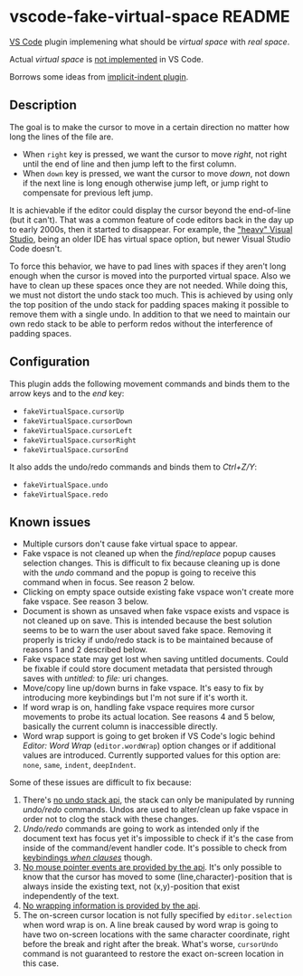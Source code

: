 # vscode-fake-virtual-space README

[VS Code](https://code.visualstudio.com/) plugin implemening what should be *virtual space* with *real space*.

Actual *virtual space* is [not implemented](https://github.com/microsoft/vscode/issues/13960) in VS Code.

Borrows some ideas from [implicit-indent plugin](https://github.com/jemc/vscode-implicit-indent).

## Description

The goal is to make the cursor to move in a certain direction no matter how long the lines of the file are.

- When `right` key is pressed, we want the cursor to move *right*, not right until the end of line and then jump left to the first column.
- When `down` key is pressed, we want the cursor to move *down*, not down if the next line is long enough otherwise jump left, or jump right to compensate for previous left jump.

It is achievable if the editor could display the cursor beyond the end-of-line (but it can't). That was a common feature of code editors back in the day up to early 2000s, then it started to disappear. For example, the ["heavy" Visual Studio](https://visualstudio.microsoft.com/vs/), being an older IDE has virtual space option, but newer Visual Studio Code doesn't.

To force this behavior, we have to pad lines with spaces if they aren't long enough when the cursor is moved into the purported virtual space. Also we have to clean up these spaces once they are not needed. While doing this, we must not distort the undo stack too much. This is achieved by using only the top position of the undo stack for padding spaces making it possible to remove them with a single undo. In addition to that we need to maintain our own redo stack to be able to perform redos without the interference of padding spaces.

## Configuration

This plugin adds the following movement commands and binds them to the arrow keys and to the *end* key:

- `fakeVirtualSpace.cursorUp`
- `fakeVirtualSpace.cursorDown`
- `fakeVirtualSpace.cursorLeft`
- `fakeVirtualSpace.cursorRight`
- `fakeVirtualSpace.cursorEnd`

It also adds the undo/redo commands and binds them to *Ctrl+Z/Y*:

- `fakeVirtualSpace.undo`
- `fakeVirtualSpace.redo`

## Known issues

- Multiple cursors don't cause fake virtual space to appear.
- Fake vspace is not cleaned up when the *find/replace* popup causes selection changes. This is difficult to fix because cleaning up is done with the *undo* command and the popup is going to receive this command when in focus. See reason 2 below.
- Clicking on empty space outside existing fake vspace won't create more fake vspace. See reason 3 below.
- Document is shown as unsaved when fake vspace exists and vspace is not cleaned up on save. This is intended because the best solution seems to be to warn the user about saved fake space. Removing it properly is tricky if undo/redo stack is to be maintained because of reasons 1 and 2 described below.
- Fake vspace state may get lost when saving untitled documents. Could be fixable if could store document metadata that persisted through saves with *untitled:* to *file:* uri changes.
- Move/copy line up/down burns in fake vspace. It's easy to fix by introducing more keybindings but I'm not sure if it's worth it.
- If word wrap is on, handling fake vspace requires more cursor movements to probe its actual location. See reasons 4 and 5 below, basically the current column is inaccessible directly.
- Word wrap support is going to get broken if VS Code's logic behind *Editor: Word Wrap* (`editor.wordWrap`) option changes or if additional values are introduced. Currently supported values for this option are: `none`, `same`, `indent`, `deepIndent`.

Some of these issues are difficult to fix because:

1. There's [no undo stack api](https://stackoverflow.com/questions/57900097/where-to-find-vscode-undo-stack-documentation), the stack can only be manipulated by running *undo/redo* commands. Undos are used to alter/clean up fake vspace in order not to clog the stack with these changes.
2. *Undo/redo* commands are going to work as intended only if the document text has focus yet it's impossible to check if it's the case from inside of the command/event handler code. It's possible to check from [keybindings *when clauses*](https://code.visualstudio.com/api/references/when-clause-contexts#available-contexts) though.
3. [No mouse pointer events are provided by the api](https://github.com/Microsoft/vscode/issues/47239). It's only possible to know that the cursor has moved to some (line,character)-position that is always inside the existing text, not (x,y)-position that exist independently of the text.
4. [No wrapping information is provided by the api](https://github.com/microsoft/vscode/issues/23045#issuecomment-289383977).
5. The on-screen cursor location is not fully specified by `editor.selection` when word wrap is on. A line break caused by word wrap is going to have two on-screen locations with the same character coordinate, right before the break and right after the break. What's worse, `cursorUndo` command is not guaranteed to restore the exact on-screen location in this case.